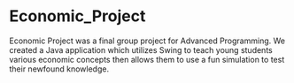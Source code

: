 # Economic_Project
Economic Project was a final group project for Advanced Programming. 
We created a Java application which utilizes Swing to teach young students various economic concepts 
then allows them to use a fun simulation to test their newfound knowledge.
